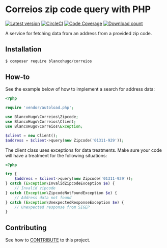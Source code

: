 # Correios zip code query with PHP

[![Latest version][icon-packagist]][link-packagist]
[![CircleCI][icon-circleci]][link-circleci]
[![Code Coverage][icon-codecov]][link-codecov]
[![Download count][icon-downloads]][link-packagist]

A service for fetching data from an address from a provided zip code.

## Installation

``` bash
$ composer require blancohugo/correios
```

## How-to

See the example below of how to implement a search for address data:

``` php
<?php

require 'vendor/autoload.php';

use BlancoHugo\Correios\Zipcode;
use BlancoHugo\Correios\Client;
use BlancoHugo\Correios\Exception;

$client = new Client();
$address = $client->query(new Zipcode('01311-929'));

```

The client class uses exceptions for data treatments. Make sure your code will have a treatment for the following situations:

``` php
<?php

try {
    $address = $client->query(new Zipcode('01311-929'));
} catch (Exception\InvalidZipcodeException $e) {
    // Invalid zipcode
} catch (Exception\ZipcodeNotFoundException $e) {
    // Address data not found
} catch (Exception\UnexpectedResponseException $e) {
    // Unexpected response from SIGEP
}

```

## Contributing

See how to [CONTRIBUTE](https://github.com/blancohugo/correios/blob/master/CONTRIBUTING.md) to this project.

[icon-packagist]: https://img.shields.io/packagist/v/blancohugo/correios.svg?style=flat-square
[icon-circleci]: https://img.shields.io/circleci/project/github/blancohugo/correios.svg?style=flat-square
[icon-codecov]: https://img.shields.io/codecov/c/github/blancohugo/correios.svg?style=flat-square
[icon-downloads]: https://img.shields.io/packagist/dt/blancohugo/correios.svg?style=flat-square

[link-packagist]: https://packagist.org/packages/blancohugo/correios
[link-circleci]: https://circleci.com/gh/blancohugo/correios
[link-codecov]: https://codecov.io/gh/blancohugo/correios